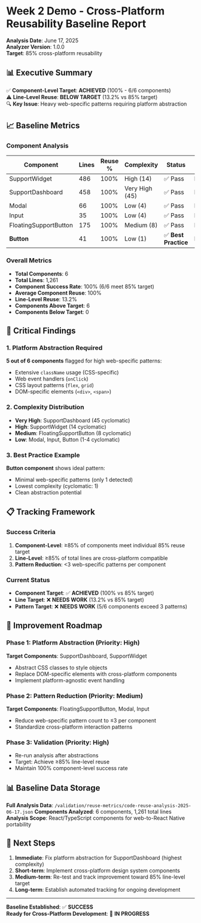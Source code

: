 # Week 2 Demo - Cross-Platform Reusability Baseline Report

**Analysis Date**: June 17, 2025  
**Analyzer Version**: 1.0.0  
**Target**: 85% cross-platform reusability  

## 📊 Executive Summary

✅ **Component-Level Target**: **ACHIEVED** (100% - 6/6 components)  
⚠️ **Line-Level Reuse**: **BELOW TARGET** (13.2% vs 85% target)  
🔍 **Key Issue**: Heavy web-specific patterns requiring platform abstraction

## 📈 Baseline Metrics

### Component Analysis
| Component | Lines | Reuse % | Complexity | Status | Priority |
|-----------|-------|---------|------------|---------|----------|
| SupportWidget | 486 | 100% | High (14) | ✅ Pass | Medium |
| SupportDashboard | 458 | 100% | Very High (45) | ✅ Pass | High |
| Modal | 66 | 100% | Low (4) | ✅ Pass | Low |
| Input | 35 | 100% | Low (4) | ✅ Pass | Low |
| FloatingSupportButton | 175 | 100% | Medium (8) | ✅ Pass | Medium |
| **Button** | 41 | 100% | Low (1) | ✅ **Best Practice** | Low |

### Overall Metrics
- **Total Components**: 6
- **Total Lines**: 1,261
- **Component Success Rate**: 100% (6/6 meet 85% target)
- **Average Component Reuse**: 100%
- **Line-Level Reuse**: 13.2%
- **Components Above Target**: 6
- **Components Below Target**: 0

## 🚨 Critical Findings

### 1. Platform Abstraction Required
**5 out of 6 components** flagged for high web-specific patterns:
- Extensive `className` usage (CSS-specific)
- Web event handlers (`onClick`)
- CSS layout patterns (`flex`, `grid`)
- DOM-specific elements (`<div>`, `<span>`)

### 2. Complexity Distribution
- **Very High**: SupportDashboard (45 cyclomatic)
- **High**: SupportWidget (14 cyclomatic)  
- **Medium**: FloatingSupportButton (8 cyclomatic)
- **Low**: Modal, Input, Button (1-4 cyclomatic)

### 3. Best Practice Example
**Button component** shows ideal pattern:
- Minimal web-specific patterns (only 1 detected)
- Lowest complexity (cyclomatic: 1)
- Clean abstraction potential

## 📋 Tracking Framework

### Success Criteria
1. **Component-Level**: ≥85% of components meet individual 85% reuse target
2. **Line-Level**: ≥85% of total lines are cross-platform compatible
3. **Pattern Reduction**: <3 web-specific patterns per component

### Current Status
- **Component Target**: ✅ **ACHIEVED** (100% vs 85% target)
- **Line Target**: ❌ **NEEDS WORK** (13.2% vs 85% target)
- **Pattern Target**: ❌ **NEEDS WORK** (5/6 components exceed 3 patterns)

## 🎯 Improvement Roadmap

### Phase 1: Platform Abstraction (Priority: High)
**Target Components**: SupportDashboard, SupportWidget
- Abstract CSS classes to style objects
- Replace DOM-specific elements with cross-platform components
- Implement platform-agnostic event handling

### Phase 2: Pattern Reduction (Priority: Medium)
**Target Components**: FloatingSupportButton, Modal, Input
- Reduce web-specific pattern count to ≤3 per component
- Standardize cross-platform interaction patterns

### Phase 3: Validation (Priority: High)
- Re-run analysis after abstractions
- Target: Achieve ≥85% line-level reuse
- Maintain 100% component-level success rate

## 📊 Baseline Data Storage

**Full Analysis Data**: `/validation/reuse-metrics/code-reuse-analysis-2025-06-17.json`
**Components Analyzed**: 6 components, 1,261 total lines
**Analysis Scope**: React/TypeScript components for web-to-React Native portability

## 🔄 Next Steps

1. **Immediate**: Fix platform abstraction for SupportDashboard (highest complexity)
2. **Short-term**: Implement cross-platform design system components
3. **Medium-term**: Re-test and track improvement toward 85% line-level target
4. **Long-term**: Establish automated tracking for ongoing development

---

**Baseline Established**: ✅ **SUCCESS**  
**Ready for Cross-Platform Development**: 🚧 **IN PROGRESS**